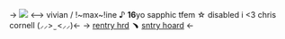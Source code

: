 ->  ![](https://files.catbox.moe/q0thvs.gif) <--> vivian / !~max~!ine ♪ **16**yo
sapphic tfem ☆ disabled
i <3 chris cornell (⸝⸝>  ̫ <⸝⸝)<- -> [rentry hrd](site) ﹅ [sntry hoard](https://sntry.cc/badmotorfinger) <-